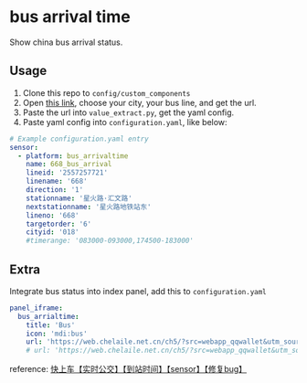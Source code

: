 # bus arrival time
Show china bus arrival status.

## Usage
1. Clone this repo to `config/custom_components`
2. Open [this link](https://web.chelaile.net.cn/ch5/?src=webapp_qqwallet&utm_source=webapp_qqwallet&utm_medium=entrance&hideFooter=1&showFav=0&homePage=around&_wv=1027&showTopLogo=0&supportSubway=1&cityId=018&cityName=%E5%8D%97%E4%BA%AC&cityVersion=2#!/linedetail/2557257721/1/%E6%98%9F%E7%81%AB%E8%B7%AF%C2%B7%E6%B1%87%E6%96%87%E8%B7%AF/%E6%98%9F%E7%81%AB%E8%B7%AF%E5%9C%B0%E9%93%81%E7%AB%99%E4%B8%9C/6/668), choose your city, your bus line, and get the url.
3. Paste the url into `value_extract.py`, get the yaml config.
4. Paste yaml config into `configuration.yaml`, like below: 

```yaml
# Example configuration.yaml entry  
sensor:
  - platform: bus_arrivaltime
    name: 668_bus_arrival
    lineid: '2557257721'
    linename: '668'
    direction: '1'
    stationname: '星火路·汇文路'
    nextstationname: '星火路地铁站东'
    lineno: '668'
    targetorder: '6'
    cityid: '018'
    #timerange: '083000-093000,174500-183000'
```


## Extra
Integrate bus status into index panel, add this to `configuration.yaml`

```yaml
panel_iframe:
  bus_arrialtime:
    title: 'Bus'
    icon: 'mdi:bus'
    url: 'https://web.chelaile.net.cn/ch5/?src=webapp_qqwallet&utm_source=webapp_qqwallet&utm_medium=entrance&hideFooter=1&showFav=0&homePage=around&_wv=1027&showTopLogo=0&supportSubway=1&cityId=018&cityName=%E5%8D%97%E4%BA%AC&cityVersion=2#!/linearound'
    # url: 'https://web.chelaile.net.cn/ch5/?src=webapp_qqwallet&utm_source=webapp_qqwallet&utm_medium=entrance&hideFooter=1&showFav=0&homePage=around&_wv=1027&showTopLogo=0&supportSubway=1&cityId=018&cityName=%E5%8D%97%E4%BA%AC&cityVersion=2#!/linedetail/2557257721/1/%E6%98%9F%E7%81%AB%E8%B7%AF%C2%B7%E6%B1%87%E6%96%87%E8%B7%AF/%E6%98%9F%E7%81%AB%E8%B7%AF%E5%9C%B0%E9%93%81%E7%AB%99%E4%B8%9C/6/668'
```


reference:
[快上车【实时公交】【到站时间】【sensor】【修复bug】](https://bbs.hassbian.com/forum.php?mod=viewthread&tid=2381&highlight=%E5%85%AC%E4%BA%A4)